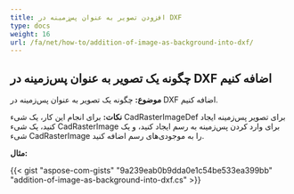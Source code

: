 ```yaml
---
title: افزودن تصویر به عنوان پس‌زمینه در DXF
type: docs
weight: 16
url: /fa/net/how-to/addition-of-image-as-background-into-dxf/
---
```


## **چگونه یک تصویر به عنوان پس‌زمینه در DXF اضافه کنیم**

**موضوع:** چگونه یک تصویر به عنوان پس‌زمینه در DXF اضافه کنیم.

**نکات:** برای انجام این کار، یک شیء CadRasterImageDef برای تصویر پس‌زمینه ایجاد کنید، یک شیء CadRasterImage برای وارد کردن پس‌زمینه به رسم ایجاد کنید، و یک شیء CadRasterImage را به موجودی‌های رسم اضافه کنید.

**مثال:**

{{< gist "aspose-com-gists" "9a239eab0b9dda0e1c54be533ea399bb" "addition-of-image-as-background-into-dxf.cs" >}}
